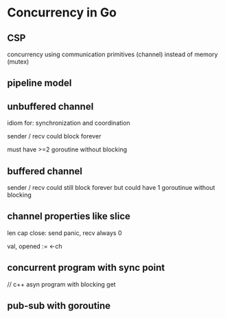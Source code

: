 # Concurrency in Go

## CSP

concurrency using communication primitives (channel) instead of 
memory (mutex)

## pipeline model

## unbuffered channel
idiom for: synchronization and coordination 

sender / recv could block forever

must have >=2 goroutine without blocking

## buffered channel 
sender / recv could still block forever
but could have 1 goroutinue without blocking

## channel properties like slice
len
cap
close: send panic, recv always 0


val, opened := <-ch


## concurrent program with sync point 

// c++ asyn program with blocking get

## pub-sub with goroutine